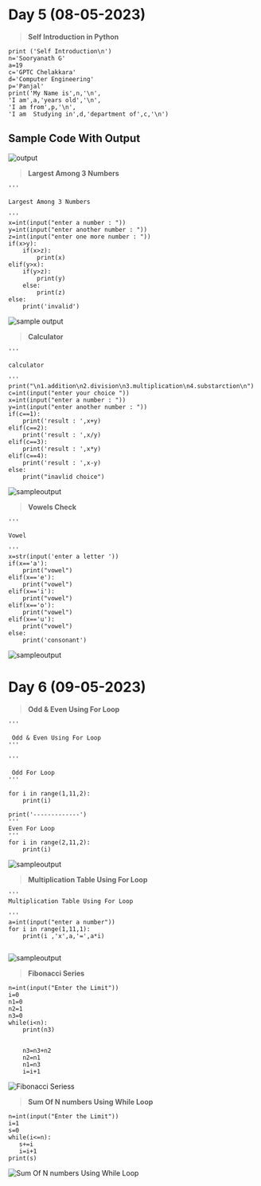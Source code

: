 # Day 5 (08-05-2023)
> **Self Introduction in Python**
```
print ('Self Introduction\n')
n='Sooryanath G'
a=19
c='GPTC Chelakkara'
d='Computer Engineering'
p='Panjal'
print('My Name is',n,'\n',
'I am',a,'years old','\n',
'I am from',p,'\n',
'I am  Studying in',d,'department of',c,'\n')
```
## Sample Code With Output
![output](https://github.com/sooryanath1/Internship1/blob/main/img/Screenshot%202023-05-08%20111830.png)
> **Largest Among 3 Numbers**
```
'''

Largest Among 3 Numbers

'''
x=int(input("enter a number : "))
y=int(input("enter another number : "))
z=int(input("enter one more number : "))
if(x>y):
    if(x>z):
        print(x)
elif(y>x):
    if(y>z):
        print(y)
    else:
        print(z)
else:
    print('invalid')
```
![sample output](https://github.com/sooryanath1/Internship1/blob/main/img/largest3.png)
> **Calculator**
```
'''

calculator

'''
print("\n1.addition\n2.division\n3.multiplication\n4.substarction\n")
c=int(input("enter your choice "))
x=int(input("enter a number : "))
y=int(input("enter another number : "))
if(c==1):
    print('result : ',x+y)
elif(c==2):
    print('result : ',x/y)
elif(c==3):
    print('result : ',x*y)
elif(c==4):
    print('result : ',x-y)
else:
    print("inavlid choice")
```
![sampleoutput](https://github.com/sooryanath1/Internship1/blob/main/img/calc.png)
> **Vowels Check**
```
'''

Vowel

'''
x=str(input('enter a letter '))
if(x=='a'):
    print("vowel")
elif(x=='e'):
    print("vowel")
elif(x=='i'):
    print("vowel")
elif(x=='o'):
    print("vowel")
elif(x=='u'):
    print("vowel")
else:
    print('consonant')
```
![sampleoutput](https://github.com/sooryanath1/Internship1/blob/main/img/vowel2.png)
 # Day 6 (09-05-2023)
> **Odd & Even Using For Loop** 
```
'''

 Odd & Even Using For Loop
'''

'''

 Odd For Loop
'''

for i in range(1,11,2):
    print(i)

print('-------------')   
'''
Even For Loop
'''
for i in range(2,11,2):
    print(i)
```
![sampleoutput](https://github.com/sooryanath1/Internship1/blob/main/img/odd&even.png)
> **Multiplication Table Using For Loop** 
```
'''
Multiplication Table Using For Loop
 
'''
a=int(input("enter a number"))
for i in range(1,11,1):
    print(i ,'x',a,'=',a*i)
    
```
![sampleoutput](https://github.com/sooryanath1/Internship1/blob/main/img/Multiplication%20Table%20Using%20For%20Loop.png)
> **Fibonacci Series** 
```
n=int(input("Enter the Limit"))
i=0
n1=0
n2=1
n3=0
while(i<n):
    print(n3)
   
    
    n3=n3+n2
    n2=n1
    n1=n3
    i=i+1

```
![Fibonacci Seriess](https://user-images.githubusercontent.com/132330607/237016556-f70d23bf-b8c3-43a5-8194-8f0ee1b32c02.png)
> **Sum Of N numbers Using While Loop** 
```
n=int(input("Enter the Limit"))
i=1
s=0
while(i<=n):
   s+=i
   i=i+1
print(s)

```
![Sum Of N numbers Using While Loop](https://user-images.githubusercontent.com/132330607/237017956-399a8557-d00d-45cf-8ba5-8e6646e4f0da.png)
